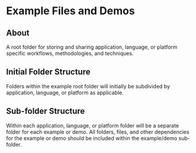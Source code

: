# Example Files and Demos

## About

A root folder for storing and sharing application, language, or platform specific workflows, methodologies, and techniques.

## Initial Folder Structure

Folders within the example root folder will initially be subdivided by application, language, or platform as applicable.

## Sub-folder Structure

Within each application, language, or platform folder will be a separate folder for each example or demo. All folders, files, and other dependencies for the example or demo should be included within the example/demo sub-folder.
